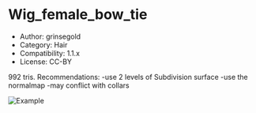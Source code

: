 # Wig_female_bow_tie

* Author: grinsegold
* Category: Hair
* Compatibility: 1.1.x
* License: CC-BY

992 tris. Recommendations:
-use 2 levels of Subdivision surface
-use the normalmap
-may conflict with collars


![Example](Bildschirmfoto.png)

